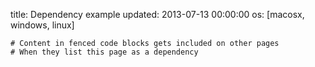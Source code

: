 title: Dependency example
updated: 2013-07-13 00:00:00
os: [macosx, windows, linux]


```
# Content in fenced code blocks gets included on other pages
# When they list this page as a dependency
```
